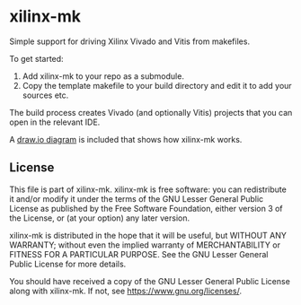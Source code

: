 # xilinx-mk

Simple support for driving Xilinx Vivado and Vitis from makefiles.

To get started:
1. Add xilinx-mk to your repo as a submodule.
2. Copy the template makefile to your build directory and edit it to add your sources etc.

The build process creates Vivado (and optionally Vitis) projects that you can open in the relevant IDE.

A [draw.io diagram](draw.io) is included that shows how xilinx-mk works.

## License

This file is part of xilinx-mk. xilinx-mk is free software: you can redistribute it and/or modify it under the terms of the GNU Lesser General Public License as published by the Free Software Foundation, either version 3 of the License, or (at your option) any later version.

xilinx-mk is distributed in the hope that it will be useful, but WITHOUT ANY WARRANTY; without even the implied warranty of MERCHANTABILITY or FITNESS FOR A PARTICULAR PURPOSE. See the GNU Lesser General Public License for more details.

You should have received a copy of the GNU Lesser General Public License along with xilinx-mk. If not, see https://www.gnu.org/licenses/.

